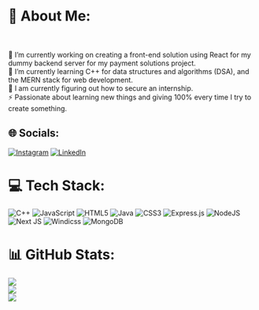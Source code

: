 # 💫 About Me:
<br><br>🔭 I’m currently working on creating a front-end solution using React for my dummy backend server for my payment solutions project.  <br>🌱 I’m currently learning C++ for data structures and algorithms (DSA), and the MERN stack for web development.  <br>💬 I am currently figuring out how to secure an internship.  <br>⚡ Passionate about learning new things and giving 100% every time I try to create something.


## 🌐 Socials:
[![Instagram](https://img.shields.io/badge/Instagram-%23E4405F.svg?logo=Instagram&logoColor=white)](https://instagram.com/sanchit_560) [![LinkedIn](https://img.shields.io/badge/LinkedIn-%230077B5.svg?logo=linkedin&logoColor=white)](https://linkedin.com/in/SanchitKhosla) 

# 💻 Tech Stack:
![C++](https://img.shields.io/badge/c++-%2300599C.svg?style=for-the-badge&logo=c%2B%2B&logoColor=white) ![JavaScript](https://img.shields.io/badge/javascript-%23323330.svg?style=for-the-badge&logo=javascript&logoColor=%23F7DF1E) ![HTML5](https://img.shields.io/badge/html5-%23E34F26.svg?style=for-the-badge&logo=html5&logoColor=white) ![Java](https://img.shields.io/badge/java-%23ED8B00.svg?style=for-the-badge&logo=openjdk&logoColor=white) ![CSS3](https://img.shields.io/badge/css3-%231572B6.svg?style=for-the-badge&logo=css3&logoColor=white) ![Express.js](https://img.shields.io/badge/express.js-%23404d59.svg?style=for-the-badge&logo=express&logoColor=%2361DAFB) ![NodeJS](https://img.shields.io/badge/node.js-6DA55F?style=for-the-badge&logo=node.js&logoColor=white) ![Next JS](https://img.shields.io/badge/Next-black?style=for-the-badge&logo=next.js&logoColor=white) ![Windicss](https://img.shields.io/badge/windicss-48B0F1.svg?style=for-the-badge&logo=windi-css&logoColor=white) ![MongoDB](https://img.shields.io/badge/MongoDB-%234ea94b.svg?style=for-the-badge&logo=mongodb&logoColor=white)
# 📊 GitHub Stats:
![](https://github-readme-stats.vercel.app/api?username=sanchit-560&theme=dark&hide_border=false&include_all_commits=false&count_private=false)<br/>
![](https://github-readme-streak-stats.herokuapp.com/?user=sanchit-560&theme=dark&hide_border=false)<br/>
![](https://github-readme-stats.vercel.app/api/top-langs/?username=sanchit-560&theme=dark&hide_border=false&include_all_commits=false&count_private=false&layout=compact)

